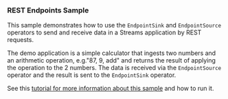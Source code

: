 ### REST Endpoints Sample

This sample demonstrates how to use the `EndpointSink` and `EndpointSource` operators to send and receive data in a Streams application by REST requests.

The demo application is a simple calculator that ingests two numbers and an arithmetic operation, e.g."87, 9, add" and returns the result of applying the operation to the 2 numbers.
The data is received via the `EndpointSource` operator and the result is sent to the `EndpointSink` operator.

See this [tutorial for more information about this sample](https://community.ibm.com/community/user/cloudpakfordata/viewdocument/enable-data-ingest-and-retrieval-vi?CommunityKey=c0c16ff2-10ef-4b50-ae4c-57d769937235&tab=librarydocuments) and how to run it.